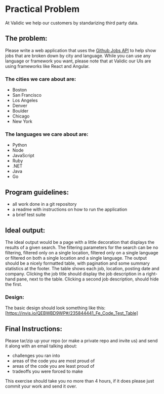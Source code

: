 # Practical Problem

At Validic we help our customers by standarizing third party data.

## The problem:

Please write a web application that uses the [Github Jobs API](https://jobs.github.com/api) to help show jobs that are broken down by city and language. While you can use any language or framework you want, please note that at Validic our UIs are using frameworks like React and Angular.

### The cities we care about are:

- Boston
- San Francisco
- Los Angeles
- Denver
- Boulder
- Chicago
- New York

### The languages we care about are:
- Python
- Node
- JavaScript
- Ruby
- .NET
- Java
- Go

## Program guidelines:
- all work done in a git repository
- a readme with instructions on how to run the application
- a brief test suite

## Ideal output:

The ideal output would be a page with a little decoration that displays the results of a given search.  The filtering parameters for the search can be no filtering, filtered only on a single location, filtered only on a single language or filtered on both a single location and a single language.  The output should be a nicely formatted table, with pagination and some summary statistics at the footer.  The table shows each job, location, posting date and company.  Clicking the job title should display the job description in a right-hand pane, next to the table.  Clicking a second job description, should hide the first.

### Design:

The basic design should look something like this: [https://invis.io/QEBWBD9WP#/235844441_Fe_Code_Test_Table]

## Final Instructions:

Please tar/zip up your repo (or make a private repo and invite us) and send it along with an email talking about:
- challenges you ran into
- areas of the code you are most proud of
- areas of the code you are least proud of
- tradeoffs you were forced to make

This exercise should take you no more than 4 hours, if it does please just commit your work and send it over.